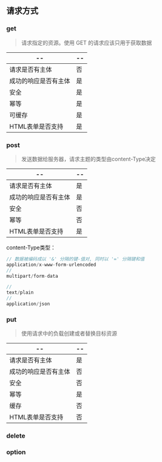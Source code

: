 


## 请求方式

### get

> 请求指定的资源。使用 GET 的请求应该只用于获取数据

| -- | -- |
| -- | -- |
| 请求是否有主体 | 否 |
| 成功的响应是否有主体 | 是 |
| 安全 | 是 |
| 幂等 | 是 |
| 可缓存 | 是 |
| HTML表单是否支持 | 是 |

### post

> 发送数据给服务器，请求主题的类型由content-Type决定

| -- | -- |
| -- | -- |
| 请求是否有主体 | 是 |
| 成功的响应是否有主体 | 是 |
| 安全 | 否 |
| 幂等 | 否 |
| HTML表单是否支持 | 是 |


content-Type类型：

```js
// 数据被编码成以 '&' 分隔的键-值对, 同时以 '=' 分隔键和值
application/x-www-form-urlencoded
//
multipart/form-data

// 
text/plain
// 
application/json


```

### put

> 使用请求中的负载创建或者替换目标资源

| -- | -- |
| -- | -- |
| 请求是否有主体 | 是 |
| 成功的响应是否有主体 | 否 |
| 安全 | 否 |
| 幂等 | 是 |
| 缓存 | 否 |
| HTML表单是否支持 | 否 |


### delete

### option